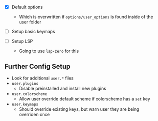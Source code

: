 - [X] Default options
    - Which is overwritten if `options/user_options` is found inside of the user folder

- [ ] Setup basic keymaps

- [ ] Setup LSP
    - Going to use `lsp-zero` for this

## Further Config Setup
- Look for additional `user.*` files
 - `user.plugins`
    - Disable preinstalled and install new plugins
 - `user.colorscheme`
    - Allow user override default scheme if colorscheme has a `set` key
 - `user.keymaps`
    - Should override existing keys, but warn user they are being overriden once
